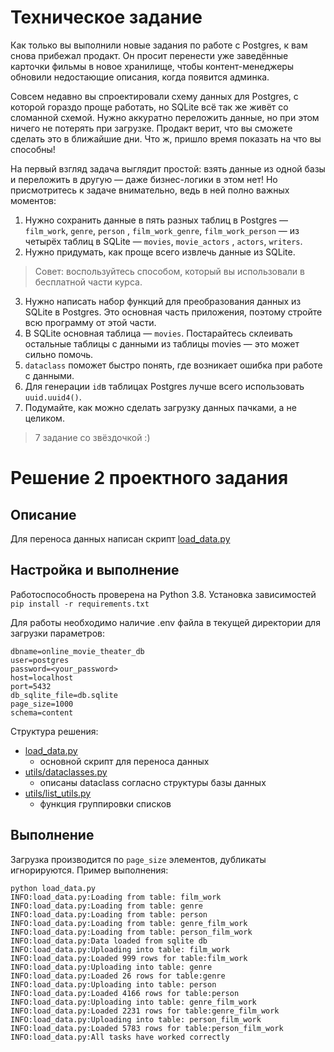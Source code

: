 # Техническое задание

Как только вы выполнили новые задания по работе с Postgres, к вам снова прибежал продакт. Он просит перенести уже
заведённые карточки фильмы в новое хранилище, чтобы контент-менеджеры обновили недостающие описания, когда появится
админка.

Совсем недавно вы спроектировали схему данных для Postgres, с которой гораздо проще работать, но SQLite всё так же живёт
со сломанной схемой. Нужно аккуратно переложить данные, но при этом ничего не потерять при загрузке. Продакт верит, что
вы сможете сделать это в ближайшие дни. Что ж, пришло время показать на что вы способны!

На первый взгляд задача выглядит простой: взять данные из одной базы и переложить в другую — даже бизнес-логики в этом
нет! Но присмотритесь к задаче внимательно, ведь в ней полно важных моментов:

1. Нужно сохранить данные в пять разных таблиц в Postgres — `film_work`, `genre`, `person`
   , `film_work_genre`, `film_work_person` — из четырёх таблиц в SQLite — `movies`, `movie_actors`
   , `actors`, `writers`.
2. Нужно придумать, как проще всего извлечь данные из SQLite.

> Совет: воспользуйтесь способом, который вы использовали в бесплатной части курса.

3. Нужно написать набор функций для преобразования данных из SQLite в Postgres. Это основная часть приложения, поэтому
   стройте всю программу от этой части.
4. В SQLite основная таблица — `movies`. Постарайтесь склеивать остальные таблицы с данными из таблицы movies — это
   может сильно помочь.
5. `dataclass` поможет быстро понять, где возникает ошибка при работе с данными.
6. Для генерации `id`в таблицах Postgres лучше всего использовать `uuid.uuid4()`.
7. Подумайте, как можно сделать загрузку данных пачками, а не целиком.

> 7 задание со звёздочкой :)

# Решение 2 проектного задания

## Описание

Для переноса данных написан
скрипт [load_data.py](https://github.com/dimk00z/Admin_panel_sprint_1/blob/master/sqlite_to_postgres/load_data.py)

## Настройка и выполнение

Работоспособность проверена на Python 3.8. Установка зависимостей `pip install -r requirements.txt`

Для работы необходимо наличие .env файла в текущей директории для загрузки параметров:

```
dbname=online_movie_theater_db
user=postgres
password=<your_password>
host=localhost
port=5432
db_sqlite_file=db.sqlite
page_size=1000
schema=content
```

Структура решения:

* [load_data.py](https://github.com/dimk00z/Admin_panel_sprint_1/blob/master/sqlite_to_postgres/load_data.py)
    - основной скрипт для переноса данных
* [utils/dataclasses.py](https://github.com/dimk00z/Admin_panel_sprint_1/blob/master/sqlite_to_postgres/utils/dataclasses.py)
    - описаны dataclass согласно структуры базы данных
* [utils/list_utils.py](https://github.com/dimk00z/Admin_panel_sprint_1/blob/master/sqlite_to_postgres/utils/list_utils.py)
    - функция группировки списков

## Выполнение

Загрузка производится по `page_size` элементов, дубликаты игнорируются. Пример выполнения:

```
python load_data.py
INFO:load_data.py:Loading from table: film_work
INFO:load_data.py:Loading from table: genre
INFO:load_data.py:Loading from table: person
INFO:load_data.py:Loading from table: genre_film_work
INFO:load_data.py:Loading from table: person_film_work
INFO:load_data.py:Data loaded from sqlite db
INFO:load_data.py:Uploading into table: film_work
INFO:load_data.py:Loaded 999 rows for table:film_work
INFO:load_data.py:Uploading into table: genre
INFO:load_data.py:Loaded 26 rows for table:genre
INFO:load_data.py:Uploading into table: person
INFO:load_data.py:Loaded 4166 rows for table:person
INFO:load_data.py:Uploading into table: genre_film_work
INFO:load_data.py:Loaded 2231 rows for table:genre_film_work
INFO:load_data.py:Uploading into table: person_film_work
INFO:load_data.py:Loaded 5783 rows for table:person_film_work
INFO:load_data.py:All tasks have worked correctly
```
